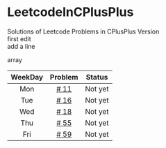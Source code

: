 # LeetcodeInCPlusPlus
Solutions of Leetcode Problems in CPlusPlus Version   
first edit   
add a line

array    

|WeekDay|Problem|Status|
|:-----:|:-----:|:----:|
|Mon|[# 11](https://leetcode.com/problems/container-with-most-water/description/)|Not yet|
|Tue|[# 16](https://leetcode.com/problems/3sum-closest/description/)|Not yet|
|Wed|[# 18](https://leetcode.com/problems/4sum/description/)|Not yet|
|Thu|[# 55](https://leetcode.com/problems/jump-game/description/)|Not yet|
|Fri|[# 59](https://leetcode.com/problems/spiral-matrix-ii/description/)|Not yet|    


 